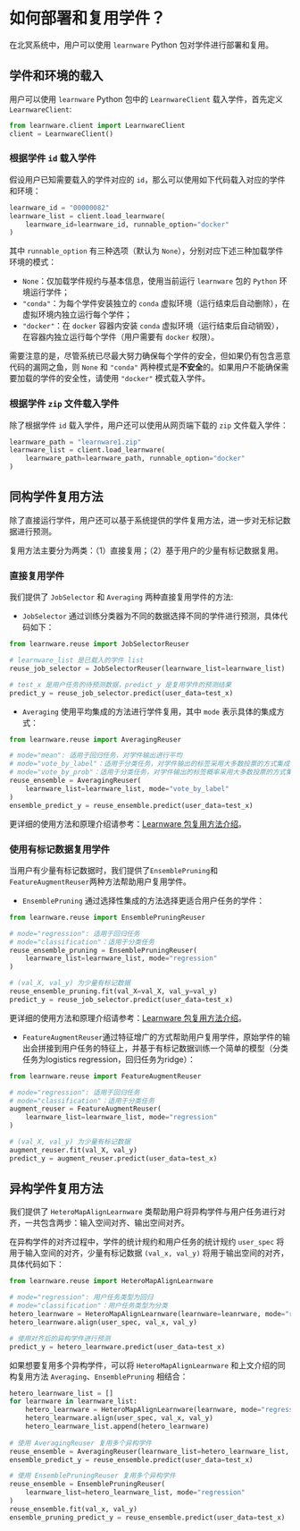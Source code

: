 # 如何部署和复用学件？

在北冥系统中，用户可以使用 `learnware` Python 包对学件进行部署和复用。

## 学件和环境的载入

用户可以使用 `learnware` Python 包中的 `LearnwareClient` 载入学件，首先定义 `LearnwareClient`:

```python
from learnware.client import LearnwareClient
client = LearnwareClient()
```

### 根据学件 `id` 载入学件

假设用户已知需要载入的学件对应的 `id`，那么可以使用如下代码载入对应的学件和环境：

```python
learnware_id = "00000082"
learnware_list = client.load_learnware(
    learnware_id=learnware_id, runnable_option="docker"
)
```

其中 `runnable_option` 有三种选项（默认为 `None`），分别对应下述三种加载学件环境的模式：

- `None`：仅加载学件规约与基本信息，使用当前运行 `learnware` 包的 `Python` 环境运行学件；
- `"conda"`：为每个学件安装独立的 `conda` 虚拟环境（运行结束后自动删除），在虚拟环境内独立运行每个学件；
- `"docker"`：在 `docker` 容器内安装 `conda` 虚拟环境（运行结束后自动销毁），在容器内独立运行每个学件（用户需要有 `docker` 权限）。

需要注意的是，尽管系统已尽最大努力确保每个学件的安全，但如果仍有包含恶意代码的漏网之鱼，则 `None` 和 `"conda"` 两种模式是**不安全**的。如果用户不能确保需要加载的学件的安全性，请使用 `"docker"` 模式载入学件。


### 根据学件 `zip` 文件载入学件

除了根据学件 `id` 载入学件，用户还可以使用从网页端下载的 `zip` 文件载入学件：

```python
learnware_path = "learnware1.zip"
learnware_list = client.load_learnware(
    learnware_path=learnware_path, runnable_option="docker"
)
```

## 同构学件复用方法

除了直接运行学件，用户还可以基于系统提供的学件复用方法，进一步对无标记数据进行预测。

复用方法主要分为两类：（1）直接复用；（2）基于用户的少量有标记数据复用。

### 直接复用学件

我们提供了 `JobSelector` 和 `Averaging` 两种直接复用学件的方法:

- `JobSelector` 通过训练分类器为不同的数据选择不同的学件进行预测，具体代码如下：

```python
from learnware.reuse import JobSelectorReuser

# learnware_list 是已载入的学件 list
reuse_job_selector = JobSelectorReuser(learnware_list=learnware_list)

# test_x 是用户任务的待预测数据，predict_y 是复用学件的预测结果
predict_y = reuse_job_selector.predict(user_data=test_x)
```

- `Averaging` 使用平均集成的方法进行学件复用，其中 `mode` 表示具体的集成方式：

```python
from learnware.reuse import AveragingReuser

# mode="mean": 适用于回归任务，对学件输出进行平均
# mode="vote_by_label"：适用于分类任务，对学件输出的标签采用大多数投票的方式集成
# mode="vote_by_prob"：适用于分类任务，对学件输出的标签概率采用大多数投票的方式集成
reuse_ensemble = AveragingReuser(
    learnware_list=learnware_list, mode="vote_by_label"
)
ensemble_predict_y = reuse_ensemble.predict(user_data=test_x)
```

更详细的使用方法和原理介绍请参考：[Learnware 包复用方法介绍](#)。

### 使用有标记数据复用学件

当用户有少量有标记数据时，我们提供了`EnsemblePruning`和`FeatureAugmentReuser`两种方法帮助用户复用学件。

-  `EnsemblePruning` 通过选择性集成的方法选择更适合用户任务的学件：

```python
from learnware.reuse import EnsemblePruningReuser

# mode="regression": 适用于回归任务
# mode="classification"：适用于分类任务
reuse_ensemble_pruning = EnsemblePruningReuser(
    learnware_list=learnware_list, mode="regression"
)

# (val_X, val_y) 为少量有标记数据
reuse_ensemble_pruning.fit(val_X=val_X, val_y=val_y)
predict_y = reuse_job_selector.predict(user_data=test_x) 
```

更详细的使用方法和原理介绍请参考：[Learnware 包复用方法介绍](#)。

- `FeatureAugmentReuser`通过特征增广的方式帮助用户复用学件，原始学件的输出会拼接到用户任务的特征上，并基于有标记数据训练一个简单的模型（分类任务为logistics regression，回归任务为ridge）：

```python
from learnware.reuse import FeatureAugmentReuser

# mode="regression": 适用于回归任务
# mode="classification"：适用于分类任务
augment_reuser = FeatureAugmentReuser(
    learnware_list=learnware_list, mode="regression"
)

# (val_X, val_y) 为少量有标记数据
augment_reuser.fit(val_X, val_y)
predict_y = augment_reuser.predict(user_data=test_x) 
```

## 异构学件复用方法

我们提供了 `HeteroMapAlignLearnware` 类帮助用户将异构学件与用户任务进行对齐，一共包含两步：输入空间对齐、输出空间对齐。

在异构学件的对齐过程中，学件的统计规约和用户任务的统计规约 `user_spec` 将用于输入空间的对齐，少量有标记数据 `(val_x, val_y)` 将用于输出空间的对齐，具体代码如下：
```python
from learnware.reuse import HeteroMapAlignLearnware

# mode="regression": 用户任务类型为回归
# mode="classification"：用户任务类型为分类
hetero_learnware = HeteroMapAlignLearnware(learnware=leanrware, mode="regression")
hetero_learnware.align(user_spec, val_x, val_y)

# 使用对齐后的异构学件进行预测
predict_y = hetero_learnware.predict(user_data=test_x)
```

如果想要复用多个异构学件，可以将 `HeteroMapAlignLearnware` 和上文介绍的同构复用方法 `Averaging`、`EnsemblePruning` 相结合：

```python
hetero_learnware_list = []
for learnware in learnware_list:
    hetero_learnware = HeteroMapAlignLearnware(learnware, mode="regression")
    hetero_learnware.align(user_spec, val_x, val_y)
    hetero_learnware_list.append(hetero_learnware)
            
# 使用 AveragingReuser 复用多个异构学件
reuse_ensemble = AveragingReuser(learnware_list=hetero_learnware_list, mode="mean")
ensemble_predict_y = reuse_ensemble.predict(user_data=test_x)

# 使用 EnsemblePruningReuser 复用多个异构学件
reuse_ensemble = EnsemblePruningReuser(
    learnware_list=hetero_learnware_list, mode="regression"
)
reuse_ensemble.fit(val_x, val_y)
ensemble_pruning_predict_y = reuse_ensemble.predict(user_data=test_x)
```

